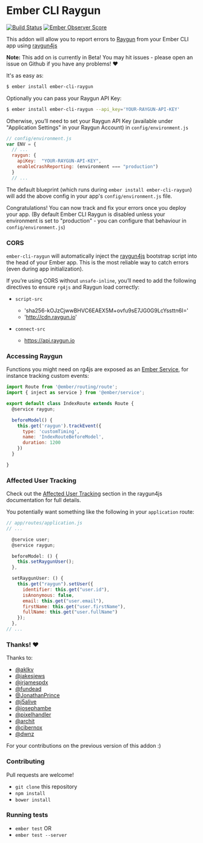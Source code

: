 # Ember CLI Raygun
[![Build Status](https://travis-ci.org/MindscapeHQ/ember-cli-raygun.svg?branch=master)](https://travis-ci.org/MindscapeHQ/ember-cli-raygun)
[![Ember Observer Score](http://emberobserver.com/badges/ember-cli-raygun.svg)](http://emberobserver.com/addons/ember-cli-raygun)

This addon will allow you to report errors to [Raygun](https://raygun.io) from your Ember CLI app using [raygun4js](https://github.com/MindscapeHQ/raygun4js)

**Note:** This add on is currently in Beta! You may hit issues - please open an issue on Github if you have any problems! :heart:

It's as easy as:

```bash
$ ember install ember-cli-raygun
```

Optionally you can pass your Raygun API Key:

```bash
$ ember install ember-cli-raygun --api_key='YOUR-RAYGUN-API-KEY'
```

Otherwise, you’ll need to set your Raygun API Key (available under "Application Settings" in your Raygun Account) in `config/environment.js`

```js
// config/environment.js
var ENV = {
  // ...
  raygun: {
    apiKey:  "YOUR-RAYGUN-API-KEY",
    enableCrashReporting: (environment === "production")
  }
  // ...
```

The default blueprint (which runs during `ember install ember-cli-raygun`) will add the above config in your app's `config/environment.js` file.

Congratulations! You can now track and fix your errors once you deploy your app. (By default Ember CLI Raygun is disabled unless your environment is set to "production" - you can configure that behaviour in `config/environment.js`)

### CORS

`ember-cli-raygun` will automatically inject the [raygun4js](https://github.com/MindscapeHQ/raygun4js) bootstrap script into the head of your Ember app. This is the most reliable way to catch errors (even during app initialization).

If you’re using CORS without `unsafe-inline`, you’ll need to add the following directives to ensure `rg4js` and Raygun load correctly:

* `script-src`
  - 'sha256-kOJzCjwwBHVC6EAEX5M+ovfu9sE7JG0G9LcYssttn6I='
  - 'http://cdn.raygun.io'

* `connect-src`
  - https://api.raygun.io

### Accessing Raygun

Functions you might need on rg4js are exposed as an [Ember Service](https://guides.emberjs.com/release/tutorial/part-2/service-injection/), for instance tracking custom events:

```js
import Route from '@ember/routing/route';
import { inject as service } from '@ember/service';

export default class IndexRoute extends Route {
  @service raygun;

  beforeModel() {
    this.get('raygun').trackEvent({
      type: 'customTiming',
      name: 'IndexRouteBeforeModel',
      duration: 1200
    })
  }

}
```

### Affected User Tracking

Check out the [Affected User Tracking](https://github.com/MindscapeHQ/raygun4js#affected-user-tracking) section in the raygun4js documentation for full details.

You potentially want something like the following in your `application` route:

```js
// app/routes/application.js
// ...

  @service user;
  @service raygun;

  beforeModel: () {
    this.setRaygunUser();
  },

  setRaygunUser: () {
    this.get("raygun").setUser({
      identifier: this.get("user.id"),
      isAnonymous: false,
      email: this.get("user.email"),
      firstName: this.get("user.firstName"),
      fullName: this.get("user.fullName")
    });    
  },
// ...
```

### Thanks! :heart:

Thanks to:

  * [@aklkv](https://github.com/aklkv)
  * [@jakesjews](https://github.com/jakesjews)
  * [@jrjamespdx](https://github.com/jrjamespdx)
  * [@fundead](https://github.com/fundead)
  * [@JonathanPrince](https://github.com/JonathanPrince)
  * [@j5alive](https://github.com/j5alive)
  * [@josephambe](https://github.com/josephambe)
  * [@pixelhandler](https://github.com/pixelhandler)
  * [@archit](https://github.com/archit)
  * [@cibernox](https://github.com/cibernox)
  * [@dwnz](https://github.com/dwnz)

For your contributions on the previous version of this addon :) 

### Contributing

Pull requests are welcome!

* `git clone` this repository
* `npm install`
* `bower install`

### Running tests

* `ember test` OR
* `ember test --server`
